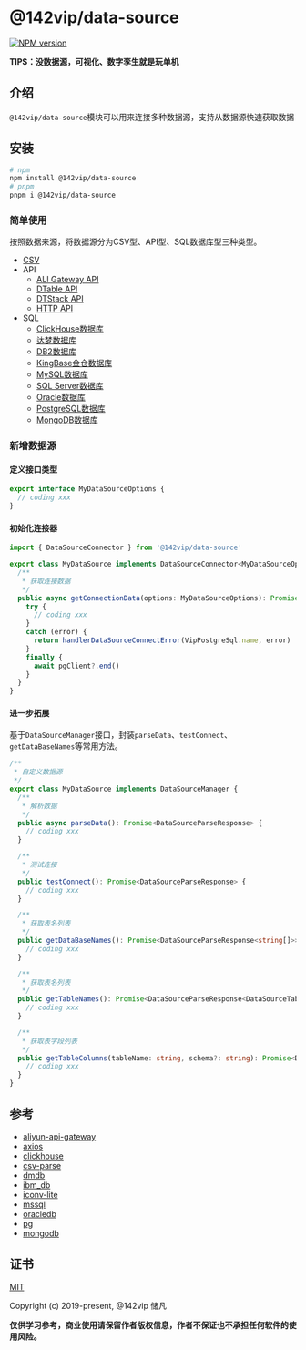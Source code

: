 # @142vip/data-source

[![NPM version](https://img.shields.io/npm/v/@142vip/data-source?labelColor=0b3d52&color=1da469&label=version)](https://www.npmjs.com/package/@142vip/data-source)

**TIPS：没数据源，可视化、数字孪生就是玩单机**

## 介绍

`@142vip/data-source`模块可以用来连接多种数据源，支持从数据源快速获取数据

## 安装

```bash
# npm
npm install @142vip/data-source
# pnpm
pnpm i @142vip/data-source
```

### 简单使用

按照数据来源，将数据源分为CSV型、API型、SQL数据库型三种类型。

- [CSV](./docs/csv.md)
- API
  - [ALI Gateway API](docs/apis/vip-ali-gateway-api.md)
  - [DTable API](docs/apis/vip-dtable-api.md)
  - [DTStack API](docs/apis/vip-dtstack-api.md)
  - [HTTP API](docs/apis/vip-http-api.md)
- SQL
  - [ClickHouse数据库](docs/sql/vip-clickhouse.md)
  - [达梦数据库](docs/sql/vip-dameng.md)
  - [DB2数据库](docs/sql/vip-ibm-db.md)
  - [KingBase金仓数据库](docs/sql/vip-kingbase.md)
  - [MySQL数据库](docs/sql/vip-mysql.md)
  - [SQL Server数据库](docs/sql/vip-mssql.md)
  - [Oracle数据库](docs/sql/vip-oracle.md)
  - [PostgreSQL数据库](docs/sql/vip-postgresql.md)
  - [MongoDB数据库](docs/sql/vip-mongo.md)

### 新增数据源

#### 定义接口类型

```ts
export interface MyDataSourceOptions {
  // coding xxx
}
```

#### 初始化连接器

```ts
import { DataSourceConnector } from '@142vip/data-source'

export class MyDataSource implements DataSourceConnector<MyDataSourceOptions> {
  /**
   * 获取连接数据
   */
  public async getConnectionData(options: MyDataSourceOptions): Promise<DataSourceParseResponse> {
    try {
      // coding xxx
    }
    catch (error) {
      return handlerDataSourceConnectError(VipPostgreSql.name, error)
    }
    finally {
      await pgClient?.end()
    }
  }
}
```

#### 进一步拓展

基于`DataSourceManager`接口，封装`parseData`、`testConnect`、`getDataBaseNames`等常用方法。

```ts
/**
 * 自定义数据源
 */
export class MyDataSource implements DataSourceManager {
  /**
   * 解析数据
   */
  public async parseData(): Promise<DataSourceParseResponse> {
    // coding xxx
  }

  /**
   * 测试连接
   */
  public testConnect(): Promise<DataSourceParseResponse> {
    // coding xxx
  }

  /**
   * 获取表名列表
   */
  public getDataBaseNames(): Promise<DataSourceParseResponse<string[]>> {
    // coding xxx
  }

  /**
   * 获取表名列表
   */
  public getTableNames(): Promise<DataSourceParseResponse<DataSourceTable[]>> {
    // coding xxx
  }

  /**
   * 获取表字段列表
   */
  public getTableColumns(tableName: string, schema?: string): Promise<DataSourceParseResponse<DataSourceColumn[]>> {
    // coding xxx
  }
}
```

## 参考

- [aliyun-api-gateway](https://www.npmjs.com/package/aliyun-api-gateway)
- [axios](https://www.npmjs.com/package/axios)
- [clickhouse](https://www.npmjs.com/package/clickhouse)
- [csv-parse](https://www.npmjs.com/package/csv-parse)
- [dmdb](https://www.npmjs.com/package/dmdb)
- [ibm_db](https://www.npmjs.com/package/ibm_db)
- [iconv-lite](https://www.npmjs.com/package/iconv-lite)
- [mssql](https://www.npmjs.com/package/mssql)
- [oracledb](https://www.npmjs.com/package/oracledb)
- [pg](https://www.npmjs.com/package/pg)
- [mongodb](https://www.npmjs.com/package/mongodb)

## 证书

[MIT](https://opensource.org/license/MIT)

Copyright (c) 2019-present, @142vip 储凡

**仅供学习参考，商业使用请保留作者版权信息，作者不保证也不承担任何软件的使用风险。**
